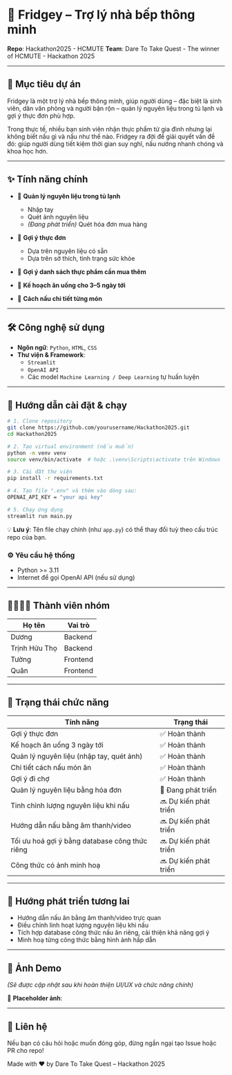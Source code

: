 # 🧊 Fridgey – Trợ lý nhà bếp thông minh  

**Repo**: Hackathon2025 - HCMUTE
**Team**: Dare To Take Quest  - The winner of HCMUTE - Hackathon 2025

---

## 🎯 Mục tiêu dự án  

Fridgey là một trợ lý nhà bếp thông minh, giúp người dùng – đặc biệt là sinh viên, dân văn phòng và người bận rộn – quản lý nguyên liệu trong tủ lạnh và gợi ý thực đơn phù hợp.  

Trong thực tế, nhiều bạn sinh viên nhận thực phẩm từ gia đình nhưng lại không biết nấu gì và nấu như thế nào. Fridgey ra đời để giải quyết vấn đề đó: giúp người dùng tiết kiệm thời gian suy nghĩ, nấu nướng nhanh chóng và khoa học hơn.  

---

## ✨ Tính năng chính  

- 🧾 **Quản lý nguyên liệu trong tủ lạnh**  
   - Nhập tay  
   - Quét ảnh nguyên liệu  
   - *(Đang phát triển)* Quét hóa đơn mua hàng  

- 🍱 **Gợi ý thực đơn**  
   - Dựa trên nguyên liệu có sẵn  
   - Dựa trên sở thích, tình trạng sức khỏe  

- 🛒 **Gợi ý danh sách thực phẩm cần mua thêm**  

- 📆 **Kế hoạch ăn uống cho 3–5 ngày tới**  

- 🍳 **Cách nấu chi tiết từng món**  

---

## 🛠 Công nghệ sử dụng  

- **Ngôn ngữ**: `Python`, `HTML`, `CSS`  
- **Thư viện & Framework**:  
   - `Streamlit`  
   - `OpenAI API`  
   - Các model `Machine Learning / Deep Learning` tự huấn luyện  

---

## 🚀 Hướng dẫn cài đặt & chạy

```bash
# 1. Clone repository
git clone https://github.com/yourusername/Hackathon2025.git
cd Hackathon2025

# 2. Tạo virtual environment (nếu muốn)
python -m venv venv
source venv/bin/activate  # hoặc .\venv\Scripts\activate trên Windows

# 3. Cài đặt thư viện
pip install -r requirements.txt

# 4. Tạo file ".env" và thêm vào dòng sau:
OPENAI_API_KEY = "your api key"

# 5. Chạy ứng dụng
streamlit run main.py
```

💡 **Lưu ý**: Tên file chạy chính (như `app.py`) có thể thay đổi tuỳ theo cấu trúc repo của bạn.  

### ⚙️ Yêu cầu hệ thống  

- Python >= 3.11  
- Internet để gọi OpenAI API (nếu sử dụng)  

---

## 👨‍👩‍👧‍👦 Thành viên nhóm  

| **Họ tên**       | **Vai trò**  |  
|-------------------|--------------|  
| Dương             | Backend      |  
| Trịnh Hửu Thọ     | Backend      |  
| Tường             | Frontend     |  
| Quân              | Frontend     |  

---

## 🧪 Trạng thái chức năng  

| **Tính năng**                                | **Trạng thái**         |  
|----------------------------------------------|-------------------------|  
| Gợi ý thực đơn                               | ✅ Hoàn thành           |  
| Kế hoạch ăn uống 3 ngày tới                  | ✅ Hoàn thành           |  
| Quản lý nguyên liệu (nhập tay, quét ảnh)     | ✅ Hoàn thành           |  
| Chi tiết cách nấu món ăn                     | ✅ Hoàn thành           |  
| Gợi ý đi chợ                                 | ✅ Hoàn thành           |  
| Quản lý nguyên liệu bằng hóa đơn            | 🔄 Đang phát triển      |  
| Tinh chỉnh lượng nguyên liệu khi nấu        | 🔜 Dự kiến phát triển   |  
| Hướng dẫn nấu bằng âm thanh/video           | 🔜 Dự kiến phát triển   |  
| Tối ưu hoá gợi ý bằng database công thức riêng | 🔜 Dự kiến phát triển   |  
| Công thức có ảnh minh hoạ                   | 🔜 Dự kiến phát triển   |  

---

## 🏁 Hướng phát triển tương lai  

- Hướng dẫn nấu ăn bằng âm thanh/video trực quan  
- Điều chỉnh linh hoạt lượng nguyên liệu khi nấu  
- Tích hợp database công thức nấu ăn riêng, cải thiện khả năng gợi ý  
- Minh hoạ từng công thức bằng hình ảnh hấp dẫn  

---

## 📸 Ảnh Demo  

*(Sẽ được cập nhật sau khi hoàn thiện UI/UX và chức năng chính)*  

📍 **Placeholder ảnh**:  

---

## 💬 Liên hệ  

Nếu bạn có câu hỏi hoặc muốn đóng góp, đừng ngần ngại tạo Issue hoặc PR cho repo!  

Made with ❤️ by Dare To Take Quest – Hackathon 2025  
